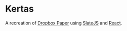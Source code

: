 # Kertas

A recreation of [Dropbox Paper](https://www.dropbox.com/paper) using [SlateJS](https://www.slatejs.org/#/rich-text) and [React](https://reactjs.org/).